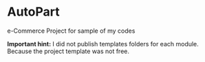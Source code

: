 # AutoPart
 e-Commerce Project for sample of my codes

**Important hint:** I did not publish templates folders for each module. Because the project template was not free.
